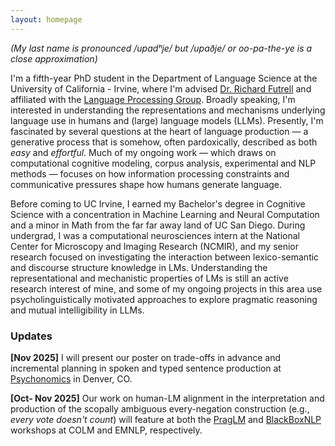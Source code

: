 ```yaml
---
layout: homepage
---
```


*(My last name is pronounced /upadʰje/ but /upaðje/ or oo-pa-the-ye is a close approximation)*

I'm a fifth-year PhD student in the Department of Language Science at the University of California - Irvine, where I'm advised [Dr. Richard Futrell](https://www.socsci.uci.edu/~rfutrell/) and affiliated with the [Language Processing Group](https://langprocgroup.github.io/). Broadly speaking, I'm interested in understanding the representations and mechanisms underlying language use in humans and (large) language models (LLMs). Presently, I'm fascinated by several questions at the heart of language production — a generative process that is somehow, often pardoxically, described as both *easy* and *effortful*. Much of my ongoing work — which draws on computational cognitive modeling, corpus analysis, experimental and NLP methods — focuses on how information processing constraints and communicative pressures shape how humans generate language.

Before coming to UC Irvine, I earned my Bachelor's degree in Cognitive Science with a concentration in Machine Learning and Neural Computation and a minor in Math from the far far away land of UC San Diego. During undergrad, I was a computational neurosciences intern at the National Center for Microscopy and Imaging Research (NCMIR), and my senior research focused on investigating the interaction between lexico-semantic and discourse structure knowledge in LMs. Understanding the representational and mechanistic properties of LMs is still an active research interest of mine, and some of my ongoing projects in this area use psycholinguistically motivated approaches to explore pragmatic reasoning and mutual intelligibility in LLMs.

### Updates
**[Nov 2025]** I will present our poster on trade-offs in advance and incremental planning in spoken and typed sentence production at [Psychonomics](https://www.psychonomic.org/general/custom.asp?page=2025annualmeeting) in Denver, CO. 

**[Oct- Nov 2025]** Our work on human-LM alignment in the interpretation and production of the scopally ambiguous every-negation construction (e.g., *every vote doesn't count*) will feature at both the [PragLM](https://sites.google.com/berkeley.edu/praglm/) and [BlackBoxNLP](https://blackboxnlp.github.io/2025/) workshops at COLM and EMNLP, respectively.
